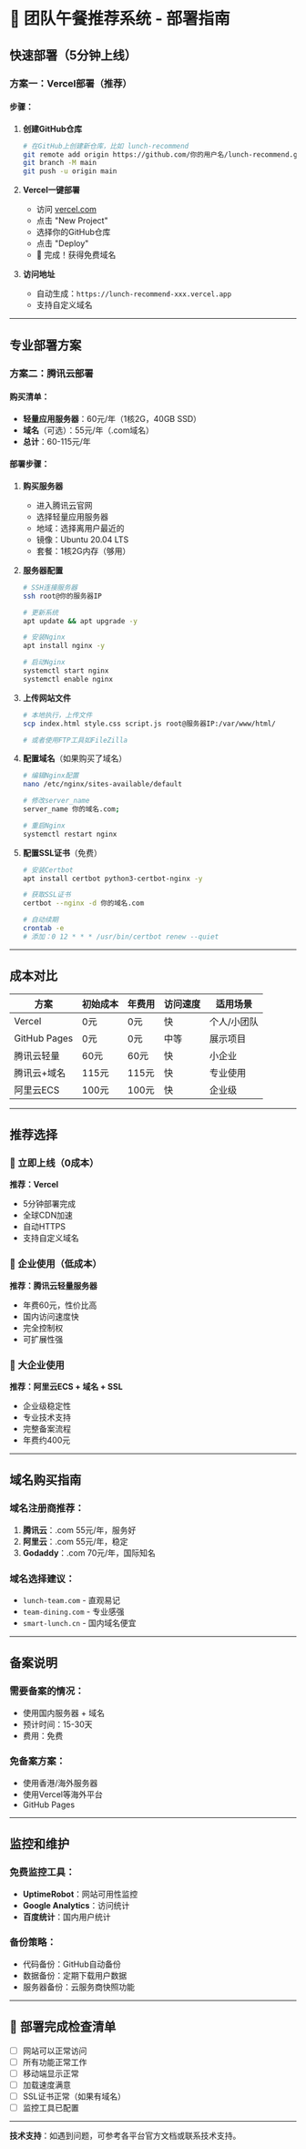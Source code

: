 # 🚀 团队午餐推荐系统 - 部署指南

## 快速部署（5分钟上线）

### 方案一：Vercel部署（推荐）

#### 步骤：
1. **创建GitHub仓库**
   ```bash
   # 在GitHub上创建新仓库，比如 lunch-recommend
   git remote add origin https://github.com/你的用户名/lunch-recommend.git
   git branch -M main
   git push -u origin main
   ```

2. **Vercel一键部署**
   - 访问 [vercel.com](https://vercel.com)
   - 点击 "New Project"
   - 选择你的GitHub仓库
   - 点击 "Deploy" 
   - 🎉 完成！获得免费域名

3. **访问地址**
   - 自动生成：`https://lunch-recommend-xxx.vercel.app`
   - 支持自定义域名

---

## 专业部署方案

### 方案二：腾讯云部署

#### 购买清单：
- **轻量应用服务器**：60元/年（1核2G，40GB SSD）
- **域名**（可选）：55元/年（.com域名）
- **总计**：60-115元/年

#### 部署步骤：

1. **购买服务器**
   - 进入腾讯云官网
   - 选择轻量应用服务器
   - 地域：选择离用户最近的
   - 镜像：Ubuntu 20.04 LTS
   - 套餐：1核2G内存（够用）

2. **服务器配置**
   ```bash
   # SSH连接服务器
   ssh root@你的服务器IP
   
   # 更新系统
   apt update && apt upgrade -y
   
   # 安装Nginx
   apt install nginx -y
   
   # 启动Nginx
   systemctl start nginx
   systemctl enable nginx
   ```

3. **上传网站文件**
   ```bash
   # 本地执行，上传文件
   scp index.html style.css script.js root@服务器IP:/var/www/html/
   
   # 或者使用FTP工具如FileZilla
   ```

4. **配置域名**（如果购买了域名）
   ```bash
   # 编辑Nginx配置
   nano /etc/nginx/sites-available/default
   
   # 修改server_name
   server_name 你的域名.com;
   
   # 重启Nginx
   systemctl restart nginx
   ```

5. **配置SSL证书**（免费）
   ```bash
   # 安装Certbot
   apt install certbot python3-certbot-nginx -y
   
   # 获取SSL证书
   certbot --nginx -d 你的域名.com
   
   # 自动续期
   crontab -e
   # 添加：0 12 * * * /usr/bin/certbot renew --quiet
   ```

---

## 成本对比

| 方案 | 初始成本 | 年费用 | 访问速度 | 适用场景 |
|------|----------|--------|----------|----------|
| Vercel | 0元 | 0元 | 快 | 个人/小团队 |
| GitHub Pages | 0元 | 0元 | 中等 | 展示项目 |
| 腾讯云轻量 | 60元 | 60元 | 快 | 小企业 |
| 腾讯云+域名 | 115元 | 115元 | 快 | 专业使用 |
| 阿里云ECS | 100元 | 100元 | 快 | 企业级 |

---

## 推荐选择

### 🎯 立即上线（0成本）
**推荐：Vercel**
- 5分钟部署完成
- 全球CDN加速
- 自动HTTPS
- 支持自定义域名

### 💼 企业使用（低成本）
**推荐：腾讯云轻量服务器**
- 年费60元，性价比高
- 国内访问速度快
- 完全控制权
- 可扩展性强

### 🏢 大企业使用
**推荐：阿里云ECS + 域名 + SSL**
- 企业级稳定性
- 专业技术支持
- 完整备案流程
- 年费约400元

---

## 域名购买指南

### 域名注册商推荐：
1. **腾讯云**：.com 55元/年，服务好
2. **阿里云**：.com 55元/年，稳定
3. **Godaddy**：.com 70元/年，国际知名

### 域名选择建议：
- `lunch-team.com` - 直观易记
- `team-dining.com` - 专业感强
- `smart-lunch.cn` - 国内域名便宜

---

## 备案说明

### 需要备案的情况：
- 使用国内服务器 + 域名
- 预计时间：15-30天
- 费用：免费

### 免备案方案：
- 使用香港/海外服务器
- 使用Vercel等海外平台
- GitHub Pages

---

## 监控和维护

### 免费监控工具：
- **UptimeRobot**：网站可用性监控
- **Google Analytics**：访问统计
- **百度统计**：国内用户统计

### 备份策略：
- 代码备份：GitHub自动备份
- 数据备份：定期下载用户数据
- 服务器备份：云服务商快照功能

---

## 🎉 部署完成检查清单

- [ ] 网站可以正常访问
- [ ] 所有功能正常工作
- [ ] 移动端显示正常
- [ ] 加载速度满意
- [ ] SSL证书正常（如果有域名）
- [ ] 监控工具已配置

---

**技术支持**：如遇到问题，可参考各平台官方文档或联系技术支持。 